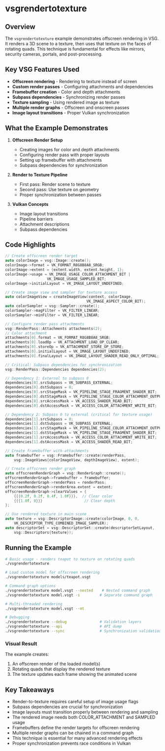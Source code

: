 # vsgrendertotexture

## Overview

The `vsgrendertotexture` example demonstrates offscreen rendering in VSG. It renders a 3D scene to a texture, then uses that texture on the faces of rotating quads. This technique is fundamental for effects like mirrors, security cameras, portals, and post-processing.

## Key VSG Features Used

- **Offscreen rendering** - Rendering to texture instead of screen
- **Custom render passes** - Configuring attachments and dependencies
- **Framebuffer creation** - Color and depth attachments
- **Subpass dependencies** - Synchronizing render passes
- **Texture sampling** - Using rendered image as texture
- **Multiple render graphs** - Offscreen and onscreen passes
- **Image layout transitions** - Proper Vulkan synchronization

## What the Example Demonstrates

1. **Offscreen Render Setup**
   - Creating images for color and depth attachments
   - Configuring render pass with proper layouts
   - Setting up framebuffer with attachments
   - Subpass dependencies for synchronization

2. **Render to Texture Pipeline**
   - First pass: Render scene to texture
   - Second pass: Use texture on geometry
   - Proper synchronization between passes

3. **Vulkan Concepts**
   - Image layout transitions
   - Pipeline barriers
   - Attachment descriptions
   - Subpass dependencies

## Code Highlights

```cpp
// Create offscreen render target
auto colorImage = vsg::Image::create();
colorImage->format = VK_FORMAT_R8G8B8A8_SRGB;
colorImage->extent = {extent.width, extent.height, 1};
colorImage->usage = VK_IMAGE_USAGE_COLOR_ATTACHMENT_BIT | 
                   VK_IMAGE_USAGE_SAMPLED_BIT;
colorImage->initialLayout = VK_IMAGE_LAYOUT_UNDEFINED;

// Create image view and sampler for texture access
auto colorImageView = createImageView(context, colorImage, 
                                     VK_IMAGE_ASPECT_COLOR_BIT);
auto colorSampler = vsg::Sampler::create();
colorSampler->magFilter = VK_FILTER_LINEAR;
colorSampler->minFilter = VK_FILTER_LINEAR;

// Configure render pass attachments
vsg::RenderPass::Attachments attachments(2);
// Color attachment
attachments[0].format = VK_FORMAT_R8G8B8A8_SRGB;
attachments[0].loadOp = VK_ATTACHMENT_LOAD_OP_CLEAR;
attachments[0].storeOp = VK_ATTACHMENT_STORE_OP_STORE;
attachments[0].initialLayout = VK_IMAGE_LAYOUT_UNDEFINED;
attachments[0].finalLayout = VK_IMAGE_LAYOUT_SHADER_READ_ONLY_OPTIMAL;

// Critical: Subpass dependencies for synchronization
vsg::RenderPass::Dependencies dependencies(2);

// Dependency 1: External to subpass 0
dependencies[0].srcSubpass = VK_SUBPASS_EXTERNAL;
dependencies[0].dstSubpass = 0;
dependencies[0].srcStageMask = VK_PIPELINE_STAGE_FRAGMENT_SHADER_BIT;
dependencies[0].dstStageMask = VK_PIPELINE_STAGE_COLOR_ATTACHMENT_OUTPUT_BIT;
dependencies[0].srcAccessMask = VK_ACCESS_SHADER_READ_BIT;
dependencies[0].dstAccessMask = VK_ACCESS_COLOR_ATTACHMENT_WRITE_BIT;

// Dependency 2: Subpass 0 to external (critical for texture usage)
dependencies[1].srcSubpass = 0;
dependencies[1].dstSubpass = VK_SUBPASS_EXTERNAL;
dependencies[1].srcStageMask = VK_PIPELINE_STAGE_COLOR_ATTACHMENT_OUTPUT_BIT;
dependencies[1].dstStageMask = VK_PIPELINE_STAGE_FRAGMENT_SHADER_BIT;
dependencies[1].srcAccessMask = VK_ACCESS_COLOR_ATTACHMENT_WRITE_BIT;
dependencies[1].dstAccessMask = VK_ACCESS_SHADER_READ_BIT;

// Create framebuffer with attachments
auto framebuffer = vsg::Framebuffer::create(renderPass, 
    vsg::ImageViews{colorImageView, depthImageView}, extent);

// Create offscreen render graph
auto offscreenRenderGraph = vsg::RenderGraph::create();
offscreenRenderGraph->framebuffer = framebuffer;
offscreenRenderGraph->renderPass = renderPass;
offscreenRenderGraph->renderArea.extent = extent;
offscreenRenderGraph->clearValues = {
    {{{0.2f, 0.2f, 0.4f, 1.0f}}},  // Clear color
    {{{1.0f, 0}}}                   // Clear depth
};

// Use rendered texture in main scene
auto texture = vsg::DescriptorImage::create(colorImage, 0, 0, 
    VK_DESCRIPTOR_TYPE_COMBINED_IMAGE_SAMPLER);
auto descriptorSet = vsg::DescriptorSet::create(descriptorSetLayout, 
    vsg::Descriptors{texture});
```

## Running the Example

```bash
# Basic usage - renders teapot to texture on rotating quads
./vsgrendertotexture

# Load custom model for offscreen rendering
./vsgrendertotexture models/teapot.vsgt

# Command graph options
./vsgrendertotexture model.vsgt --nested    # Nested command graph
./vsgrendertotexture model.vsgt -s         # Separate command graph

# Multi-threaded rendering
./vsgrendertotexture model.vsgt --mt

# Debugging
./vsgrendertotexture --debug               # Validation layers
./vsgrendertotexture --api                 # API dump
./vsgrendertotexture --sync                # Synchronization validation
```

### Visual Result

The example creates:
1. An offscreen render of the loaded model(s)
2. Rotating quads that display the rendered texture
3. The texture updates each frame showing the animated scene

## Key Takeaways

- Render-to-texture requires careful setup of image usage flags
- Subpass dependencies are crucial for synchronization
- Image layouts must transition properly between rendering and sampling
- The rendered image needs both COLOR_ATTACHMENT and SAMPLED usage
- Framebuffers define the render targets for offscreen rendering
- Multiple render graphs can be chained in a command graph
- This technique is essential for many advanced rendering effects
- Proper synchronization prevents race conditions in Vulkan